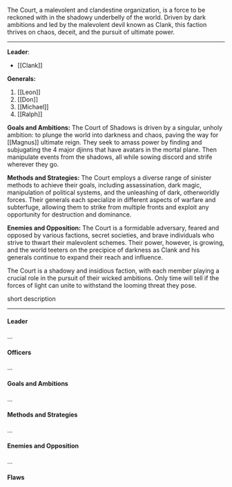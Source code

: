 The Court, a malevolent and clandestine organization, is a force to be reckoned with in the shadowy underbelly of the world. Driven by dark ambitions and led by the malevolent devil known as Clank, this faction thrives on chaos, deceit, and the pursuit of ultimate power.

---

**Leader**: 
- [[Clank]]

**Generals:** 
1. [[Leon]] 
2. [[Don]]
3. [[Michael]]
4. [[Ralph]]

**Goals and Ambitions:** 
The Court of Shadows is driven by a singular, unholy ambition: to plunge the world into darkness and chaos, paving the way for [[Magnus]] ultimate reign. They seek to amass power by finding and subjugating the 4 major djinns that have avatars in the mortal plane. Then manipulate events from the shadows, all while sowing discord and strife wherever they go. 

**Methods and Strategies:** 
The Court employs a diverse range of sinister methods to achieve their goals, including assassination, dark magic, manipulation of political systems, and the unleashing of dark, otherworldly forces. Their generals each specialize in different aspects of warfare and subterfuge, allowing them to strike from multiple fronts and exploit any opportunity for destruction and dominance.

**Enemies and Opposition:** 
The Court is a formidable adversary, feared and opposed by various factions, secret societies, and brave individuals who strive to thwart their malevolent schemes. Their power, however, is growing, and the world teeters on the precipice of darkness as Clank and his generals continue to expand their reach and influence.

The Court is a shadowy and insidious faction, with each member playing a crucial role in the pursuit of their wicked ambitions. Only time will tell if the forces of light can unite to withstand the looming threat they pose.

short description

---
#### Leader

...
#### Officers

...
#### Goals and Ambitions

...
#### Methods and Strategies 

...
#### Enemies and Opposition 

...

#### Flaws